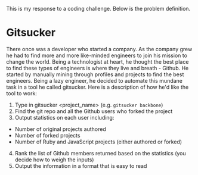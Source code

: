 This is my response to a coding challenge. Below is the problem definition.


Gitsucker
=========

There once was a developer who started a company. As the company grew he had to
find more and more like-minded engineers to join his mission to change the
world. Being a technologist at heart, he thought the best place to find these
types of engineers is where they live and breath - Github. He started by
manually mining through profiles and projects to find the best engineers. Being
a lazy engineer, he decided to automate this mundane task in a tool he called
gitsucker.  Here is a description of how he'd like the tool to work:

1. Type in gitsucker <project_name> (e.g. `gitsucker backbone`)
2. Find the git repo and all the Github users who forked the project
3. Output statistics on each user including:
 * Number of original projects authored
 * Number of forked projects
 * Number of Ruby and JavaScript projects (either authored or forked)
4. Rank the list of Github members returned based on the statistics (you decide
how to weigh the inputs)
5. Output the information in a format that is easy to read
